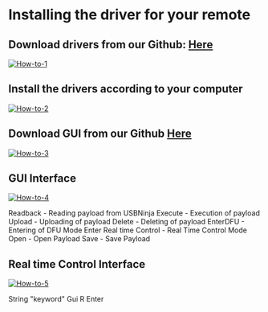 # Installing the driver for your remote

Download drivers from our Github:  [Here](https://github.com/USBNinjaRRG/USBNinjaProfessional/blob/master/USBninja_Transmiter_driver.rar)
-------------------------

<a href="https://ibb.co/7JyjfMm"><img src="https://i.ibb.co/QFmpgSw/How-to-1.png" alt="How-to-1" border="0"></a>

Install the drivers according to your computer 
-------------------------

<a href="https://ibb.co/jGdN6B6"><img src="https://i.ibb.co/Bjmpzdz/How-to-2.png" alt="How-to-2" border="0"></a>

Download GUI from our Github [Here](https://github.com/USBNinjaRRG/USBNinjaProfessional/blob/master/USBNinja%20PRO.exe)
-------------------------

<a href="https://ibb.co/HhVPPp8"><img src="https://i.ibb.co/1zLXXJW/How-to-3.png" alt="How-to-3" border="0"></a>

GUI Interface
-------------------------

<a href="https://ibb.co/5FFj1kz"><img src="https://i.ibb.co/M661gfj/How-to-4.png" alt="How-to-4" border="0"></a>

Readback - Reading payload from USBNinja 
Execute - Execution of payload
Upload - Uploading of payload
Delete - Deleting of payload
EnterDFU - Entering of DFU Mode
Enter Real time Control - Real Time Control Mode
Open - Open Payload
Save - Save Payload


Real time Control Interface
-----------------------------

<a href="https://ibb.co/wcgHB7Y"><img src="https://i.ibb.co/Y0Q9PXb/How-to-5.jpg" alt="How-to-5" border="0"></a>

String "keyword"
Gui R
Enter


